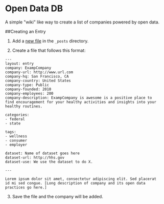 Open Data DB
=========
A simple "wiki" like way to create a list of companies powered by open data.

##Creating an Entry

1. Add a [new file](https://github.com/opendatadb/opendatadb.github.io/new/master/_posts) in the ```_posts``` directory. 

2. Create a file that follows this format:

```
---
layout: entry
company: ExampCompany
company-url: http://www.url.com
company-hq: San Francisco, CA
company-country: United States
company-type: Public
company-founded: 2010
company-employees: 200
company-description: ExampCompany is awesome is a positive place to find encouragement for your healthy activities and insights into your healthy routines.

categories:
- federal 
- state

tags:
- wellness
- consumer
- employer

dataset: Name of dataset goes here
dataset-url: http://hhs.gov
dataset-use: We use the dataset to do X.

---

Lorem ipsum dolor sit amet, consectetur adipiscing elit. Sed placerat id mi sed congue. [Long description of company and its open data practices go here.]

```

3. Save the file and the company will be added.
